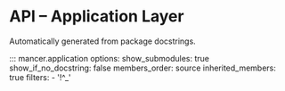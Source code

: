 # API – Application Layer

Automatically generated from package docstrings.

::: mancer.application
    options:
      show_submodules: true
      show_if_no_docstring: false
      members_order: source
      inherited_members: true
      filters:
        - '!^_'

